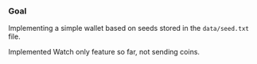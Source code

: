 ### Goal

Implementing a simple wallet based on seeds stored in the `data/seed.txt` file.

Implemented Watch only feature so far, not sending coins. 